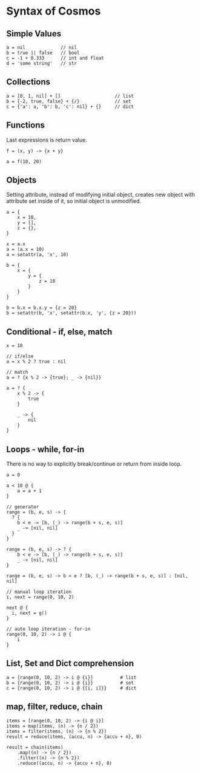 
# Syntax of Cosmos


## Simple Values

```
a = nil             // nil
b = true || false   // bool
c = -1 + 0.333      // int and float
d = 'some string'   // str
```


## Collections

```
a = [0, 1, nil] + []                    // list
b = {-2, true, false} + {/}             // set
c = {'a': a, 'b': b, 'c': nil} + {}     // dict
```

## Functions

Last expressions is return value.

```
f = (x, y) -> {x + y}

a = f(10, 20)
```


## Objects

Setting attribute, instead of modifying initial object, creates new object with
attribute set inside of it, so initial object is unmodified.

```
a = {
    x = 10,
    y = [],
    z = {},
}

x = a.x
a = (a.x = 10)
a = setattr(a, 'x', 10)

b = {
    x = {
        y = {
            z = 10
        }
    }
}

b = b.x = b.x.y = {z = 20}
b = setattr(b, 'x', setattr(b.x, 'y', {z = 20}))
```


## Conditional - if, else, match

```
x = 10

// if/else
a = x % 2 ? true : nil

// match
a = ? {x % 2 -> {true}; _ -> {nil}}

a = ? {
    x % 2 -> {
        true
    }
    
    _ -> {
        nil
    }
}
```


## Loops - while, for-in

There is no way to explicitly break/continue or return from inside loop.

```
a = 0

a < 10 @ {
    a = a + 1
}
```

```
// generator
range = (b, e, s) -> {
  ? {
    b < e -> [b, (_) -> range(b + s, e, s)]
    _ -> [nil, nil]
  }
}

range = (b, e, s) -> ? {
    b < e -> [b, (_) -> range(b + s, e, s)]
    _ -> [nil, nil]
}

range = (b, e, s) -> b < e ? [b, (_) -> range(b + s, e, s)] : [nil, nil]

// manual loop iteration
i, next = range(0, 10, 2)

next @ {
  i, next = g()
}

// auto loop iteration - for-in
range(0, 10, 2) -> i @ {
    i
}
```


## List, Set and Dict comprehension

```
a = [range(0, 10, 2) -> i @ {i}]          # list
b = {range(0, 10, 2) -> i @ {i}}          # set
c = {range(0, 10, 2) -> i @ {[i, i]}}     # dict
```


## map, filter, reduce, chain

```
items = [range(0, 10, 2) -> {i @ i}]
items = map(items, (n) -> {n / 2})
items = filter(items, (n) -> {n % 2})
result = reduce(items, (accu, n) -> {accu + n}, 0)

result = chain(items)
    .map((n) -> {n / 2})
    .filter((n) -> {n % 2})
    .reduce((accu, n) -> {accu + n}, 0)
```